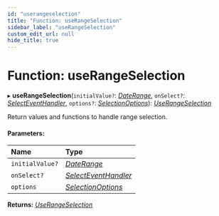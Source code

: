```yaml
---
id: "userangeselection"
title: "Function: useRangeSelection"
sidebar_label: "useRangeSelection"
custom_edit_url: null
hide_title: true
---
```


# Function: useRangeSelection

▸ **useRangeSelection**(`initialValue?`: [*DateRange*](../types/daterange.md), `onSelect?`: [*SelectEventHandler*](../types/selecteventhandler.md), `options?`: [*SelectionOptions*](../interfaces/selectionoptions.md)): [*UseRangeSelection*](../types/userangeselection.md)

Return values and functions to handle range selection.

#### Parameters:

Name | Type |
:------ | :------ |
`initialValue?` | [*DateRange*](../types/daterange.md) |
`onSelect?` | [*SelectEventHandler*](../types/selecteventhandler.md) |
`options` | [*SelectionOptions*](../interfaces/selectionoptions.md) |

**Returns:** [*UseRangeSelection*](../types/userangeselection.md)
